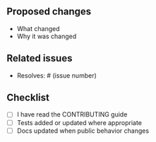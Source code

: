 <!-- Describe your changes and why they are needed -->

## Proposed changes

- What changed
- Why it was changed

## Related issues

- Resolves: # (issue number)

## Checklist

- [ ] I have read the CONTRIBUTING guide
- [ ] Tests added or updated where appropriate
- [ ] Docs updated when public behavior changes
